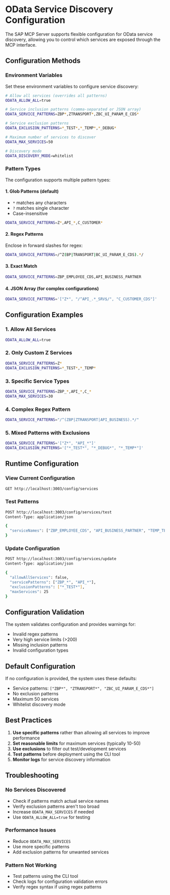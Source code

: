 # OData Service Discovery Configuration

The SAP MCP Server supports flexible configuration for OData service discovery, allowing you to control which services are exposed through the MCP interface.

## Configuration Methods

### Environment Variables

Set these environment variables to configure service discovery:

```bash
# Allow all services (overrides all patterns)
ODATA_ALLOW_ALL=true

# Service inclusion patterns (comma-separated or JSON array)
ODATA_SERVICE_PATTERNS=ZBP*,ZTRANSPORT*,ZBC_UI_PARAM_E_CDS*

# Service exclusion patterns
ODATA_EXCLUSION_PATTERNS=*_TEST*,*_TEMP*,*_DEBUG*

# Maximum number of services to discover
ODATA_MAX_SERVICES=50

# Discovery mode
ODATA_DISCOVERY_MODE=whitelist
```

### Pattern Types

The configuration supports multiple pattern types:

#### 1. Glob Patterns (default)
- `*` matches any characters
- `?` matches single character
- Case-insensitive

```bash
ODATA_SERVICE_PATTERNS=Z*,API_*,C_CUSTOMER*
```

#### 2. Regex Patterns
Enclose in forward slashes for regex:

```bash
ODATA_SERVICE_PATTERNS=/^Z(BP|TRANSPORT|BC_UI_PARAM_E_CDS).*/
```

#### 3. Exact Match
```bash
ODATA_SERVICE_PATTERNS=ZBP_EMPLOYEE_CDS,API_BUSINESS_PARTNER
```

#### 4. JSON Array (for complex configurations)
```bash
ODATA_SERVICE_PATTERNS='["Z*", "/^API_.*_SRV$/", "C_CUSTOMER_CDS"]'
```

## Configuration Examples

### 1. Allow All Services
```bash
ODATA_ALLOW_ALL=true
```

### 2. Only Custom Z Services
```bash
ODATA_SERVICE_PATTERNS=Z*
ODATA_EXCLUSION_PATTERNS=*_TEST*,*_TEMP*
```

### 3. Specific Service Types
```bash
ODATA_SERVICE_PATTERNS=ZBP_*,API_*,C_*
ODATA_MAX_SERVICES=30
```

### 4. Complex Regex Pattern
```bash
ODATA_SERVICE_PATTERNS="/^(ZBP|ZTRANSPORT|API_BUSINESS).*/"
```

### 5. Mixed Patterns with Exclusions
```bash
ODATA_SERVICE_PATTERNS='["Z*", "API_*"]'
ODATA_EXCLUSION_PATTERNS='["*_TEST*", "*_DEBUG*", "*_TEMP*"]'
```

## Runtime Configuration

### View Current Configuration
```bash
GET http://localhost:3003/config/services
```

### Test Patterns
```bash
POST http://localhost:3003/config/services/test
Content-Type: application/json

{
  "serviceNames": ["ZBP_EMPLOYEE_CDS", "API_BUSINESS_PARTNER", "TEMP_TEST_SRV"]
}
```

### Update Configuration
```bash
POST http://localhost:3003/config/services/update
Content-Type: application/json

{
  "allowAllServices": false,
  "servicePatterns": ["ZBP_*", "API_*"],
  "exclusionPatterns": ["*_TEST*"],
  "maxServices": 25
}
```

## Configuration Validation

The system validates configuration and provides warnings for:
- Invalid regex patterns
- Very high service limits (>200)
- Missing inclusion patterns
- Invalid configuration types

## Default Configuration

If no configuration is provided, the system uses these defaults:
- Service patterns: `["ZBP*", "ZTRANSPORT*", "ZBC_UI_PARAM_E_CDS*"]`
- No exclusion patterns
- Maximum 50 services
- Whitelist discovery mode

## Best Practices

1. **Use specific patterns** rather than allowing all services to improve performance
2. **Set reasonable limits** for maximum services (typically 10-50)
3. **Use exclusions** to filter out test/development services
4. **Test patterns** before deployment using the CLI tool
5. **Monitor logs** for service discovery information

## Troubleshooting

### No Services Discovered
- Check if patterns match actual service names
- Verify exclusion patterns aren't too broad
- Increase `ODATA_MAX_SERVICES` if needed
- Use `ODATA_ALLOW_ALL=true` for testing

### Performance Issues
- Reduce `ODATA_MAX_SERVICES`
- Use more specific patterns
- Add exclusion patterns for unwanted services

### Pattern Not Working
- Test patterns using the CLI tool
- Check logs for configuration validation errors
- Verify regex syntax if using regex patterns
